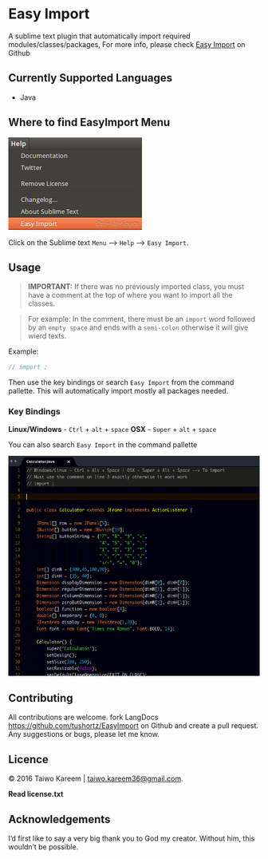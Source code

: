 # Easy Import

A sublime text plugin that automatically import required modules/classes/packages, For more info, please check [Easy Import](https://github.com/tushortz/EasyImport) on Github

## Currently Supported Languages

* Java

## Where to find EasyImport Menu

![Menu](./screenshot/menu.png)

Click on the Sublime text `Menu` –> `Help` –> `Easy Import`.

## Usage

> **IMPORTANT:** If there was no previously imported class, you must have a comment at the top of where you want to import all the classes.

> For example: In the comment, there must be an `import` word followed by an `empty space` and ends with a `semi-colon` otherwise it will give wierd texts.

Example:
```java
// import ;
```
Then use the key bindings or search `Easy Import` from the command pallette. This will automatically import mostly all packages needed.

### Key Bindings

**Linux/Windows** - `Ctrl` + `alt` + `space`
**OSX** - `Super` + `alt` + `space`

You can also search `Easy Import` in the command pallette

![Usage](./screenshot/preview.gif)

## Contributing

All contributions are welcome. fork LangDocs <https://github.com/tushortz/EasyImport> on Github and create a pull request. Any suggestions or bugs, please let me know.

## Licence

© 2016 Taiwo Kareem | taiwo.kareem36@gmail.com.

**Read license.txt**

## Acknowledgements

I’d first like to say a very big thank you to God my creator. Without him, this wouldn’t be possible.
